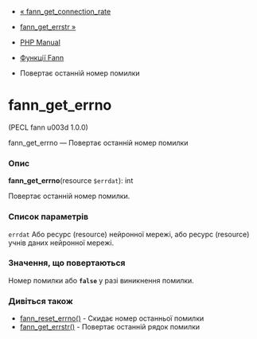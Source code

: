 - [« fann_get_connection_rate](function.fann-get-connection-rate.md)
- [fann_get_errstr »](function.fann-get-errstr.md)

- [PHP Manual](index.md)
- [Функції Fann](ref.fann.md)
- Повертає останній номер помилки

# fann_get_errno

(PECL fann u003d 1.0.0)

fann_get_errno — Повертає останній номер помилки

### Опис

**fann_get_errno**(resource `$errdat`): int

Повертає останній номер помилки.

### Список параметрів

`errdat`
Або ресурс (resource) нейронної мережі, або ресурс (resource) учнів
даних нейронної мережі.

### Значення, що повертаються

Номер помилки або **`false`** у разі виникнення помилки.

### Дивіться також

- [fann_reset_errno()](function.fann-reset-errno.md) - Скидає
номер останньої помилки
- [fann_get_errstr()](function.fann-get-errstr.md) - Повертає
останній рядок помилки
